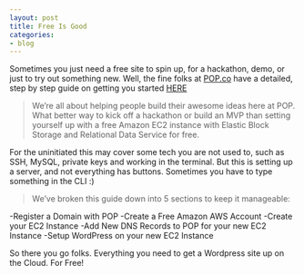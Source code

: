 ```yaml
---
layout: post
title: Free Is Good
categories:
- blog
---
```


Sometimes you just need a free site to spin up, for a hackathon, demo, or just to try out something new. Well, the fine folks at [POP.co](https://pop.co/) have a detailed, step by step guide on getting you started [HERE](https://pop.co/blog/setup-hosted-wordpress-amazon-aws-free/)

<blockquote>We’re all about helping people build their awesome ideas here at POP. What better way to kick off a hackathon or build an MVP than setting yourself up with a free Amazon EC2 instance with Elastic Block Storage and Relational Data Service for free.</blockquote>

For the uninitiated this may cover some tech you are not used to, such as SSH, MySQL, private keys and working in the terminal. But this is setting up a server, and not everything has buttons. Sometimes you have to type something in the CLI :)

<blockquote>We’ve broken this guide down into 5 sections to keep it manageable:</blockquote>
-Register a Domain with POP
-Create a Free Amazon AWS Account
-Create your EC2 Instance
-Add New DNS Records to POP for your new EC2 Instance
-Setup WordPress on your new EC2 Instance

So there you go folks. Everything you need to get a Wordpress site up on the Cloud. For Free!
